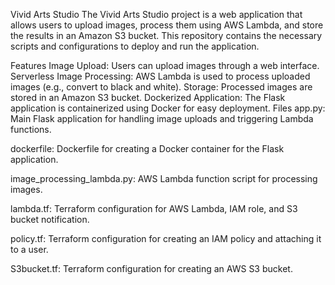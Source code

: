 Vivid Arts Studio
The Vivid Arts Studio project is a web application that allows users to upload images, process them using AWS Lambda, and store the results in an Amazon S3 bucket. This repository contains the necessary scripts and configurations to deploy and run the application.

Features
Image Upload: Users can upload images through a web interface.
Serverless Image Processing: AWS Lambda is used to process uploaded images (e.g., convert to black and white).
Storage: Processed images are stored in an Amazon S3 bucket.
Dockerized Application: The Flask application is containerized using Docker for easy deployment.
Files
app.py: Main Flask application for handling image uploads and triggering Lambda functions.

dockerfile: Dockerfile for creating a Docker container for the Flask application.

image_processing_lambda.py: AWS Lambda function script for processing images.

lambda.tf: Terraform configuration for AWS Lambda, IAM role, and S3 bucket notification.

policy.tf: Terraform configuration for creating an IAM policy and attaching it to a user.

S3bucket.tf: Terraform configuration for creating an AWS S3 bucket.
